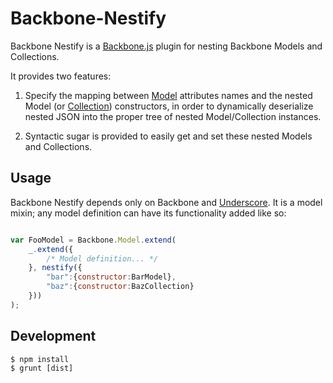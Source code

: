 # Backbone-Nestify

Backbone Nestify is a [Backbone.js](http://backbonejs.org) plugin for nesting Backbone Models and Collections.

It provides two features:

1. Specify the mapping between [Model](http://backbonejs.org/#Model) attributes names and the nested Model (or [Collection](http://backbonejs.org/#Collection)) constructors, in order to dynamically deserialize nested JSON into the proper tree of nested Model/Collection instances.

1. Syntactic sugar is provided to easily get and set these nested Models and Collections.

## Usage

Backbone Nestify depends only on Backbone and [Underscore](http://underscorejs.org/). It is a model mixin; any model definition can have its functionality added like so:

```javascript

var FooModel = Backbone.Model.extend(
    _.extend({
        /* Model definition... */
    }, nestify({
        "bar":{constructor:BarModel},
        "baz":{constructor:BazCollection}
    }))
);
```
## Development

    $ npm install
    $ grunt [dist]


